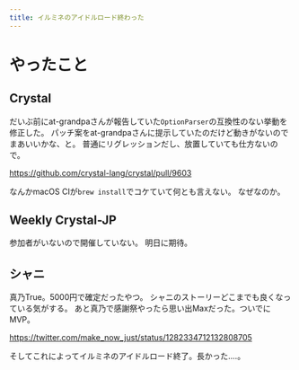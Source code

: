 ```yaml
---
title: イルミネのアイドルロード終わった
---
```


# やったこと

## Crystal

だいぶ前にat-grandpaさんが報告していた`OptionParser`の互換性のない挙動を修正した。
パッチ案をat-grandpaさんに提示していたのだけど動きがないのでまあいいかな、と。
普通にリグレッションだし、放置していても仕方ないので。

<https://github.com/crystal-lang/crystal/pull/9603>

なんかmacOS CIが`brew install`でコケていて何とも言えない。
なぜなのか。

## Weekly Crystal-JP

参加者がいないので開催していない。
明日に期待。

## シャニ

真乃True。5000円で確定だったやつ。
シャニのストーリーどこまでも良くなっている気がする。
あと真乃で感謝祭やったら思い出Maxだった。ついでにMVP。

<https://twitter.com/make_now_just/status/1282334712132808705>

そしてこれによってイルミネのアイドルロード終了。長かった‥‥。
